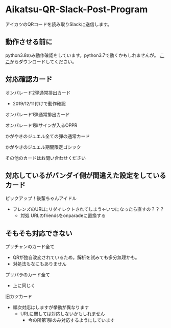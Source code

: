 # Aikatsu-QR-Slack-Post-Program
アイカツのQRコードを読み取りSlackに送信します。

## 動作させる前に
python3.8のみ動作確認をしています。python3.7で動くかもしれませんが。
[ここ](https://www.python.org/downloads/release/python-381/)からダウンロードしてください。




## 対応確認カード
オンパレード2弾通常排出カード
- 2019/12/11付けで動作確認

オンパレード1弾通常排出カード

オンパレード1弾サインが入るOPPR

かがやきのジュエル全ての弾の通常カード

かがやきのジュエル期間限定ゴシック

その他のカードはお問い合わせください

## 対応しているがバンダイ側が間違えた設定をしているカード
ピックアップ！後輩ちゃんアイドル
- フレンズのURLにリダイレクトされてしまう←いつになったら直すの？？？
   - 対処 URLのfriendsをonparadeに置換する

## そもそも対応できない
プリチャンのカード全て
- QRが独自改変されているため。解析を試みても多分無理かも。
 - 対処法もなにもありません
 
プリパラのカード全て 
- 上に同じく

旧カツカード
- 順次対応はしますが挙動が異なります
  - URLに関しては対応しないかもしれません
    - 今の所第1弾のみ対応するようにしています

